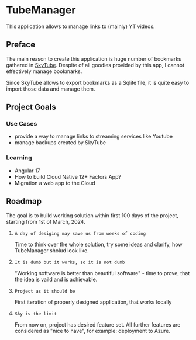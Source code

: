 # TubeManager

This application allows to manage links to (mainly) YT videos.

## Preface

The main reason to create this application is huge number of bookmarks gathered in [SkyTube](https://github.com/SkyTubeTeam/SkyTube). Despite of all goodies provided by this app, I cannot effectively manage bookmarks.

Since SkyTube allows to export bookmarks as a Sqlite file, it is quite easy to import those data and manage them.

## Project Goals

### Use Cases

- provide a way to manage links to streaming services like Youtube
- manage backups created by SkyTube

### Learning

- Angular 17
- How to build Cloud Native 12+ Factors App?
- Migration a web app to the Cloud

## Roadmap

The goal is to build working solution within first 100 days of the project, starting from 1st of March, 2024.

1. `A day of desiging may save us from weeks of coding`

    Time to think over the whole solution, try some ideas and clarify, how TubeManager sholud look like.

2. `It is dumb but it works, so it is not dumb`
  
    "Working software is better than beautiful software" - time to prove, that the idea is vaild and is achievable.

3. `Project as it should be`
  
    First iteration of properly designed application, that works locally

4. `Sky is the limit`

    From now on, project has desired feature set. All further features are considered as "nice to have", for example: deployment to Azure.
